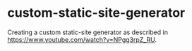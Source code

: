 # custom-static-site-generator
Creating a custom static-site generator as described in https://www.youtube.com/watch?v=NPgg3rpZ_RU.
